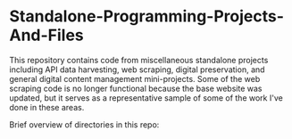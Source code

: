# Standalone-Programming-Projects-And-Files
This repository contains code from miscellaneous standalone projects including API data harvesting, web scraping, digital preservation, and general digital content management mini-projects. Some of the web scraping code is no longer functional because the base website was updated, but it serves as a representative sample of some of the work I've done in these areas.

Brief overview of directories in this repo: 
